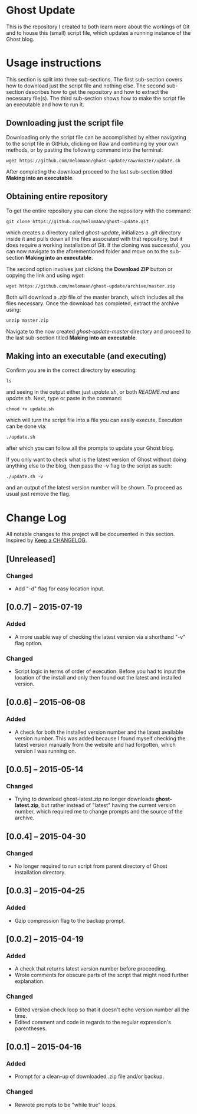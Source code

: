 # Ghost Update
This is the repository I created to both learn more about the workings of Git and to house this (small) script file, which updates a running instance of the Ghost blog.

# Usage instructions
This section is split into three sub-sections. The first sub-section covers how to download just the script file and nothing else. The second sub-section describes how to get the repository and how to extract the necessary file(s). The third sub-section shows how to make the script file an executable and how to run it.
## Downloading just the script file
Downloading only the script file can be accomplished by either navigating to the script file in GitHub, clicking on Raw and continuing by your own methods, or by pasting the following command into the terminal:

`wget https://github.com/melomaan/ghost-update/raw/master/update.sh`

After completing the download proceed to the last sub-section titled **Making into an executable**.
## Obtaining entire repository
To get the entire repository you can clone the repository with the command:

`git clone https://github.com/melomaan/ghost-update.git`

which creates a directory called *ghost-update*, initializes a *.git* directory inside it and pulls down all the files associated with that repository, but it does require a working installation of Git. If the cloning was successful, you can now navigate to the aforementioned folder and move on to the sub-section **Making into an executable**.

The second option involves just clicking the **Download ZIP** button or copying the link and using *wget*:

`wget https://github.com/melomaan/ghost-update/archive/master.zip`

Both will download a *.zip* file of the master branch, which includes all the files necessary. Once the download has completed, extract the archive using:

`unzip master.zip`

Navigate to the now created *ghost-update-master* directory and proceed to the last sub-section titled **Making into an executable**.
## Making into an executable (and executing)
Confirm you are in the correct directory by executing:

`ls`

and seeing in the output either just *update.sh*, or both *README.md* and *update.sh*. Next, type or paste in the command:

`chmod +x update.sh`

which will turn the script file into a file you can easily execute. Execution can be done via:

`./update.sh`

after which you can follow all the prompts to update your Ghost blog.

If you only want to check what is the latest version of Ghost without doing anything else to the blog, then pass the -v flag to the script as such:

`./update.sh -v`

and an output of the latest version number will be shown. To proceed as usual just remove the flag.

# Change Log
All notable changes to this project will be documented in this section. Inspired by [Keep a CHANGELOG](http://keepachangelog.com/).

## [Unreleased]
### Changed
- Add "-d" flag for easy location input.

## [0.0.7] – 2015-07-19
### Added
- A more usable way of checking the latest version via a shorthand "-v" flag option.

### Changed
- Script logic in terms of order of execution. Before you had to input the location of the install and only then found out the latest and installed version.

## [0.0.6] – 2015-06-08
### Added
- A check for both the installed version number and the latest available version number. This was added because I found myself checking the latest version manually from the website and had forgotten, which version I was running on.

## [0.0.5] – 2015-05-14
### Changed
- Trying to download ghost-latest.zip no longer downloads **ghost-latest.zip**, but rather instead of "latest" having the current version number, which required me to change prompts and the source of the archive.

## [0.0.4] – 2015-04-30
### Changed
- No longer required to run script from parent directory of Ghost installation directory.

## [0.0.3] – 2015-04-25
### Added
- Gzip compression flag to the backup prompt.

## [0.0.2] – 2015-04-19
### Added
- A check that returns latest version number before proceeding.
- Wrote comments for obscure parts of the script that might need further explanation.

### Changed
- Edited version check loop so that it doesn't echo version number all the time.
- Edited comment and code in regards to the regular expression's parentheses.

## [0.0.1] – 2015-04-16
### Added
- Prompt for a clean-up of downloaded .zip file and/or backup.

### Changed
- Rewrote prompts to be "while true" loops.
